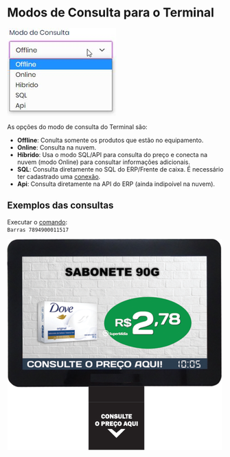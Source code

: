 # Modos de Consulta para o Terminal

![Modo de consulta](../Imagens/ModoConsulta.jpg)

As opções do modo de consulta do Terminal são:  

- **Offline**: Conulta somente os produtos que estão no equipamento.
- **Online**: Consulta na nuvem.
- **Híbrido**: Usa o modo SQL/API para consulta do preço e conecta na nuvem (modo Online) para consultar informações adicionais.
- **SQL**: Consulta diretamente no SQL do ERP/Frente de caixa. É necessário ter cadastrado uma [conexão](https://cloud.supermidiadigital.com.br/Settings/ErpConnections).
- **Api**: Consulta diretamente na API do ERP (ainda indipoível na nuvem).

## Exemplos das consultas

Executar o [comando](../App/Comandos.md):  
`Barras 7894900011517`

![Terminal](../Imagens/Terminal1.png)
